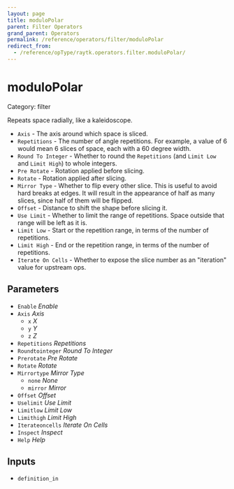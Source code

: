 ```yaml
---
layout: page
title: moduloPolar
parent: Filter Operators
grand_parent: Operators
permalink: /reference/operators/filter/moduloPolar
redirect_from:
  - /reference/opType/raytk.operators.filter.moduloPolar/
---
```


# moduloPolar

Category: filter



Repeats space radially, like a kaleidoscope.

* `Axis` - The axis around which space is sliced.
* `Repetitions` - The number of angle repetitions. For example, a value of 6 would mean 6 slices of space, each with a 60 degree width.
* `Round To Integer` - Whether to round the `Repetitions` (and `Limit Low` and `Limit High`) to whole integers.
* `Pre Rotate` - Rotation applied before slicing.
* `Rotate` - Rotation applied after slicing.
* `Mirror Type` - Whether to flip every other slice. This is useful to avoid hard breaks at edges. It will result in the appearance of half as many slices, since half of them will be flipped.
* `Offset` - Distance to shift the shape before slicing it.
* `Use Limit` - Whether to limit the range of repetitions. Space outside that range will be left as it is.
* `Limit Low` - Start or the repetition range, in terms of the number of repetitions.
* `Limit High` - End or the repetition range, in terms of the number of repetitions.
* `Iterate On Cells` - Whether to expose the slice number as an "iteration" value for upstream ops.

## Parameters

* `Enable` *Enable*
* `Axis` *Axis*
  * `x` *X*
  * `y` *Y*
  * `z` *Z*
* `Repetitions` *Repetitions*
* `Roundtointeger` *Round To Integer*
* `Prerotate` *Pre Rotate*
* `Rotate` *Rotate*
* `Mirrortype` *Mirror Type*
  * `none` *None*
  * `mirror` *Mirror*
* `Offset` *Offset*
* `Uselimit` *Use Limit*
* `Limitlow` *Limit Low*
* `Limithigh` *Limit High*
* `Iterateoncells` *Iterate On Cells*
* `Inspect` *Inspect*
* `Help` *Help*

## Inputs

* `definition_in`